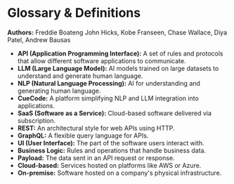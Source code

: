 # Glossary & Definitions

**Authors:** Freddie Boateng John Hicks, Kobe Franseen, Chase Wallace, Diya Patel, Andrew Bausas

- **API (Application Programming Interface):** A set of rules and protocols that allow different software applications to communicate.
- **LLM (Large Language Model):** AI models trained on large datasets to understand and generate human language.
- **NLP (Natural Language Processing):** AI for understanding and generating human language.
- **CueCode:** A platform simplifying NLP and LLM integration into applications.
- **SaaS (Software as a Service):** Cloud-based software delivered via subscription.
- **REST:** An architectural style for web APIs using HTTP.
- **GraphQL:** A flexible query language for APIs.
- **UI (User Interface):** The part of the software users interact with.
- **Business Logic:** Rules and operations that handle business data.
- **Payload:** The data sent in an API request or response.
- **Cloud-based:** Services hosted on platforms like AWS or Azure.
- **On-premise:** Software hosted on a company's physical infrastructure.

